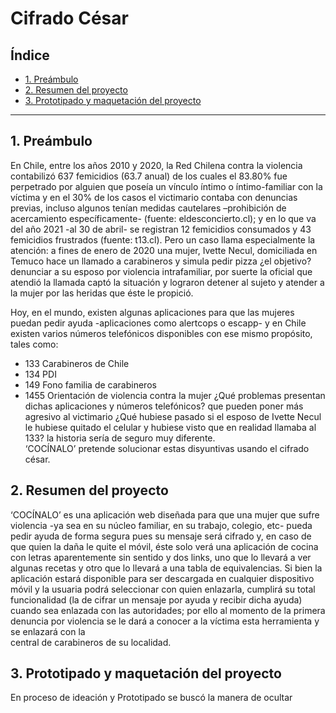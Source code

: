 # Cifrado César

## Índice

* [1. Preámbulo](#1-preámbulo)
* [2. Resumen del proyecto](#2-resumen-del-proyecto)
* [3. Prototipado y maquetación del proyecto](#3-Prototipado-y-Maquetación-del-proyecto)

***

## 1. Preámbulo

En Chile, entre los años 2010 y 2020, la Red Chilena contra la violencia contabilizó 637 femicidios (63.7 anual) de los cuales el 83.80% fue  
perpetrado por alguien que poseía un vínculo íntimo o íntimo-familiar con la víctima y en el 30% de los casos el victimario contaba con
denuncias previas, incluso algunos tenían medidas cautelares –prohibición de acercamiento específicamente- (fuente: eldesconcierto.cl); y en lo
que va del año 2021 -al 30 de abril- se registran 12 femicidios consumados y 43 femicidios frustrados (fuente: t13.cl). 
Pero un caso llama especialmente la atención: a fines de enero de 2020 una mujer, Ivette Necul, domiciliada en Temuco  hace un llamado a 
carabineros y simula pedir pizza ¿el objetivo? denunciar a su esposo por violencia intrafamiliar, por suerte la oficial que atendió la llamada 
captó la situación y lograron detener al sujeto y atender a la mujer por las heridas que éste le propició. 

Hoy, en el mundo, existen algunas aplicaciones para que las mujeres puedan pedir ayuda -aplicaciones como alertcops o escapp- y en Chile  
existen varios números telefónicos disponibles con ese mismo propósito, tales como:
* 133 Carabineros de Chile
* 134 PDI
* 149 Fono familia de carabineros
* 1455 Orientación de violencia contra la mujer
¿Qué problemas presentan dichas aplicaciones y números telefónicos? que pueden poner más agresivo al victimario ¿Qué hubiese pasado si el 
esposo de Ivette Necul le hubiese quitado el celular y hubiese visto que en realidad llamaba al 133? la historia sería de seguro muy 
diferente.  
‘COCÍNALO’ pretende solucionar estas disyuntivas usando el cifrado césar.

## 2. Resumen del proyecto

‘COCÍNALO’ es una aplicación web diseñada para que una mujer que sufre violencia -ya sea en su núcleo familiar, en su trabajo, colegio, etc- 
pueda pedir ayuda de forma segura pues su mensaje será cifrado y, en caso de que quien la daña le quite el móvil, éste solo verá una aplicación 
de cocina con letras aparentemente sin sentido y dos links, uno que lo llevará a ver algunas recetas y otro que lo llevará a una tabla de 
equivalencias. Si bien la aplicación estará disponible para ser descargada en cualquier dispositivo móvil y la usuaria podrá seleccionar con 
quien enlazarla, cumplirá su total funcionalidad (la de cifrar un mensaje por ayuda y recibir dicha ayuda) cuando sea enlazada con las 
autoridades; por ello al momento de la primera denuncia por violencia se le dará a conocer a la víctima esta herramienta y se enlazará con la  
central de carabineros de su localidad. 


## 3. Prototipado y maquetación del proyecto

En proceso de ideación y Prototipado se buscó la manera de ocultar 



</details>
